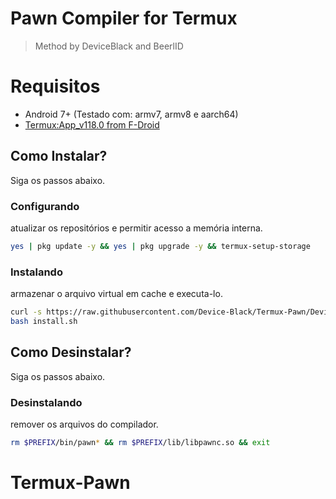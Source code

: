 # Pawn Compiler for Termux
> Method by DeviceBlack and BeerlID

# Requisitos
- Android 7+ (Testado com: armv7, armv8 e aarch64)
- [Termux:App_v118.0 from F-Droid](https://f-droid.org/repo/com.termux_118.apk)

## Como Instalar?
Siga os passos abaixo.

### Configurando
atualizar os repositórios e permitir acesso a memória interna.
```sh
yes | pkg update -y && yes | pkg upgrade -y && termux-setup-storage
```

### Instalando
armazenar o arquivo virtual em cache e executa-lo.
```sh
curl -s https://raw.githubusercontent.com/Device-Black/Termux-Pawn/DeviceBlack/install.sh -o install.sh
bash install.sh
```

## Como Desinstalar?
Siga os passos abaixo.

### Desinstalando
remover os arquivos do compilador.
```sh
rm $PREFIX/bin/pawn* && rm $PREFIX/lib/libpawnc.so && exit
```

# Termux-Pawn
